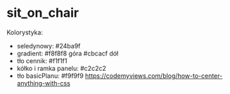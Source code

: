 # sit_on_chair

 Kolorystyka:
- seledynowy: #24ba9f
- gradient: #f8f8f8 góra
            #cbcacf dół
- tło cennik: #f1f1f1
- kółko i ramka panelu: #c2c2c2
- tło basicPlanu: #f9f9f9
https://codemyviews.com/blog/how-to-center-anything-with-css

